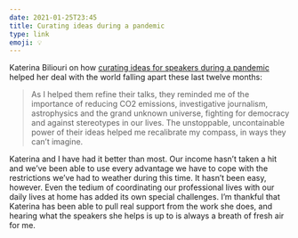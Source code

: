 ```yaml
---
date: 2021-01-25T23:45
title: Curating ideas during a pandemic
type: link
emoji: 💡
---
```


Katerina Biliouri on how [curating ideas for speakers during a pandemic][link] helped her deal with the world falling apart these last twelve months:

> As I helped them refine their talks, they reminded me of the importance of reducing CO2 emissions, investigative journalism, astrophysics and the grand unknown universe, fighting for democracy and against stereotypes in our lives. The unstoppable, uncontainable power of their ideas helped me recalibrate my compass, in ways they can’t imagine.

Katerina and I have had it better than most. Our income hasn’t taken a hit and we’ve been able to use every advantage we have to cope with the restrictions we’ve had to weather during this time. It hasn’t been easy, however. Even the tedium of coordinating our professional lives with our daily lives at home has added its own special challenges. I’m thankful that Katerina has been able to pull real support from the work she does, and hearing what the speakers she helps is up to is always a breath of fresh air for me.

[link]: https://biliouri.medium.com/curating-ideas-during-a-pandemic-62e0519501c4
